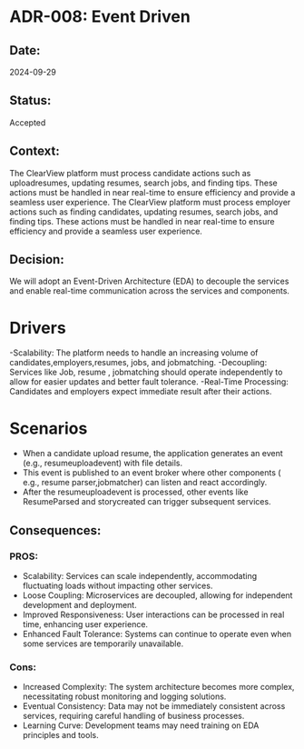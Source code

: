 
# ADR-008: Event Driven

## Date:
2024-09-29

## Status:
Accepted

## Context:
The ClearView platform must process candidate actions such as uploadresumes, updating resumes, search jobs, and finding tips. These actions must be handled in near real-time to ensure efficiency and provide a seamless user experience.
The ClearView platform must process employer actions such as finding candidates, updating resumes, search jobs, and finding tips. These actions must be handled in near real-time to ensure efficiency and provide a seamless user experience.

## Decision:
We will adopt an Event-Driven Architecture (EDA) to decouple the services and enable real-time communication across the services and components.
# Drivers
-Scalability: The platform needs to handle an increasing volume of candidates,employers,resumes, jobs, and jobmatching.
-Decoupling: Services like Job, resume , jobmatching should operate independently to allow for easier updates and better fault tolerance.
-Real-Time Processing: Candidates and employers expect immediate result after their actions.
# Scenarios
- When a candidate upload resume, the  application generates an event (e.g., resumeuploadevent) with file details.
- This event is published to an event broker  where other components ( e.g., resume parser,jobmatcher) can listen and react accordingly.
- After the resumeuploadevent is processed, other events like ResumeParsed and storycreated can trigger subsequent services.

## Consequences:
### PROS:
- Scalability: Services can scale independently, accommodating fluctuating loads without impacting other services.
- Loose Coupling: Microservices are decoupled, allowing for independent development and deployment.
- Improved Responsiveness: User interactions can be processed in real time, enhancing user experience.
- Enhanced Fault Tolerance: Systems can continue to operate even when some services are temporarily unavailable.

### Cons:
- Increased Complexity: The system architecture becomes more complex, necessitating robust monitoring and logging solutions.
- Eventual Consistency: Data may not be immediately consistent across services, requiring careful handling of business processes.
- Learning Curve: Development teams may need training on EDA principles and tools.
